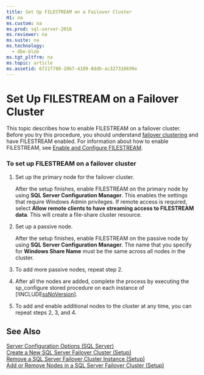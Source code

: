 ```yaml
---
title: Set Up FILESTREAM on a Failover Cluster
H1: na
ms.custom: na
ms.prod: sql-server-2016
ms.reviewer: na
ms.suite: na
ms.technology: 
  - dbe-blob
ms.tgt_pltfrm: na
ms.topic: article
ms.assetid: 6721f780-20b7-4109-8ddb-ac327310699e
---
```

# Set Up FILESTREAM on a Failover Cluster
  This topic describes how to enable FILESTREAM on a failover cluster. Before you try this procedure, you should understand [failover clustering](../Topic/AlwaysOn%20Failover%20Cluster%20Instances%20\(SQL%20Server\).md) and have FILESTREAM enabled. For information about how to enable FILESTREAM, see [Enable and Configure FILESTREAM](../../Topics/TopicNameNotContainA/Enable-and-Configure-FILESTREAM.md).  
  
### To set up FILESTREAM on a failover cluster  
  
1.  Set up the primary node for the failover cluster.  
  
     After the setup finishes, enable FILESTREAM on the primary node by using **SQL Server Configuration Manager**. This enables the settings that require Windows Admin privileges. If remote access is required, select **Allow remote clients to have streaming access to FILESTREAM data**. This will create a file-share cluster resource.  
  
2.  Set up a passive node.  
  
     After the setup finishes, enable FILESTREAM on the passive node by using **SQL Server Configuration Manager**. The name that you specify for **Windows Share Name** must be the same across all nodes in the cluster.  
  
3.  To add more passive nodes, repeat step 2.  
  
4.  After all the nodes are added, complete the process by executing the sp_configure stored procedure on each instance of [!INCLUDE[ssNoVersion](../../Topics/TopicNameContainA/includes/ssNoVersion_md.md)].  
  
5.  To add and enable additional nodes to the cluster at any time, you can repeat steps 2, 3, and 4.  
  
## See Also  
 [Server Configuration Options &#40;SQL Server&#41;](../../Topics/TopicNameNotContainA/Server-Configuration-Options--SQL-Server-.md)   
 [Create a New SQL Server Failover Cluster &#40;Setup&#41;](../../Topics/TopicNameContainA/Create-a-New-SQL-Server-Failover-Cluster--Setup-.md)   
 [Remove a SQL Server Failover Cluster Instance &#40;Setup&#41;](../../Topics/TopicNameContainA/Remove-a-SQL-Server-Failover-Cluster-Instance--Setup-.md)   
 [Add or Remove Nodes in a SQL Server Failover Cluster &#40;Setup&#41;](../../Topics/TopicNameContainA/Add-or-Remove-Nodes-in-a-SQL-Server-Failover-Cluster--Setup-.md)  
  
  
